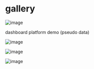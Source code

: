# gallery


![image](https://github.com/user-attachments/assets/451a7bba-5ff2-476c-9df1-e598603db6f7)


dashboard platform demo (pseudo data)

![image](https://github.com/user-attachments/assets/06a07ef8-e670-41f1-918b-93dbdf071988)


![image](https://github.com/user-attachments/assets/94549e60-eeea-43a7-af12-b87d71911d40)




![image](https://github.com/user-attachments/assets/923fd6bc-ee9e-444a-8753-79fe8b1974eb)

